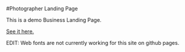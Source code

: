 #Photographer Landing Page

This is a demo Business Landing Page.

[See it here.](http://caseybennington.github.io/Photographer-Landing-Page/)

EDIT: Web fonts are not currently working for this site on github pages.
